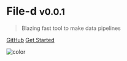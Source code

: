 # File-d <small>v0.0.1</small>

> Blazing fast tool to make data pipelines 

[GitHub](https://github.com/docsifyjs/docsify/)
[Get Started](#quick-start)


![color](#f0f0f0)